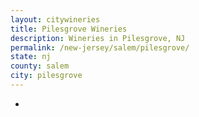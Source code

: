 ```yaml
---
layout: citywineries
title: Pilesgrove Wineries
description: Wineries in Pilesgrove, NJ
permalink: /new-jersey/salem/pilesgrove/
state: nj
county: salem
city: pilesgrove
---
```

-
